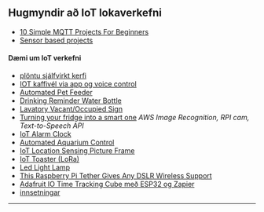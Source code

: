
## Hugmyndir að IoT lokaverkefni
- [10 Simple MQTT Projects For Beginners](https://www.cloudmqtt.com/blog/10-simple-mqtt-projects-for-beginners.html)
- [Sensor based projects](https://nevonprojects.com/sensor-based-projects/)

#### Dæmi um IoT verkefni
 
- [plöntu sjálfvirkt kerfi](https://www.instructables.com/Smart-IoT-Garden/) 
- [IOT kaffivél via app og voice control](https://www.instructables.com/IoT-Enabled-Coffee-Machine/)
- [Automated Pet Feeder](https://www.hackster.io/Kevin_Lee/how-to-feed-your-pets-when-you-re-not-home-adfb99)
- [Drinking Reminder Water Bottle](https://hackaday.io/project/165042-drinking-reminder-water-bottle-with-allthingstalk)
- [Lavatory Vacant/Occupied Sign](https://www.hackster.io/obniz/lavatory-vacant-occupied-sign-human-detection-sensor-5fdc1e)
- [Turning your fridge into a smart one](https://www.hackster.io/pamruta/smart-fridge-1baf56) _AWS Image Recognition, RPI cam, Text-to-Speech API_
- [IoT Alarm Clock](https://www.element14.com/community/groups/internet-of-things/blog/2014/05/08/iot-alarm-clock)
- [Automated Aquarium Control](https://www.instructables.com/Automated-Aquarium-Control-IOT/)
- [IoT Location Sensing Picture Frame](https://www.instructables.com/IoT-Location-Sensing-Picture-Frame/)
- [IoT Toaster (LoRa)](https://www.instructables.com/IoT-Toaster-LoRa/)
- [Led Light Lamp](https://www.instructables.com/IOT-Ambient-Light-VIPER-Lamp/)
- [This Raspberry Pi Tether Gives Any DSLR Wireless Support](https://www.tomshardware.com/news/this-raspberry-pi-tether-gives-any-dslr-wireless-support)
- [Adafruit IO Time Tracking Cube með ESP32 og Zapier](https://github.com/adafruit/Adafruit_IO_Arduino/blob/master/examples/adafruitio_24_zapier/adafruitio_24_zapier.ino) 
- [innsetningar](https://youtu.be/T5PB72bh27Q?t=115)


<!--
- DIY Vending Machine: https://howtomechatronics.com/projects/diy-vending-machine-arduino-based-mechatronics-project/
- Arduino Based Interactive LED Coffee Table: https://creativityhero.com/diy-projects/diy-interactive-led-coffee-table/
   - IFFT
- stuffed animial https://www.instructables.com/Interactive-IOT-Stuffed-Animal/
   - IFFT 
-->


---
